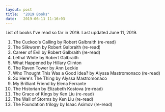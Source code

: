 ```yaml
---
layout: post
title:  "2019 Books"
date:   2019-06-11 11:16:03
---
```


List of books I've read so far in 2019. Last updated June 11, 2019.

1. The Cuckoo's Calling by Robert Galbraith (re-read)
2. The Silkworm by Robert Galbraith (re-read)
3. Career of Evil by Robert Galbraith (re-read)
4. Lethal White by Robert Galbraith
5. What Happened by Hillary Clinton
6. The Raven Tower by Ann Leckie
7. Who Thought This Was a Good Idea? by Alyssa Mastromonaco (re-read)
8. So Here's The Thing by Alyssa Mastromonaco
9. My Brilliant Friend by Elena Ferrante
10. The Historian by Elizabeth Kostova (re-read)
11. The Grace of Kings by Ken Liu (re-read)
12. The Wall of Storms by Ken Liu (re-read)
13. The Foundation trilogy by Isaac Asimov (re-read)
